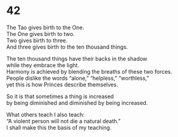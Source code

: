 # 42

The Tao gives birth to the One.<br/>
The One gives birth to two.<br/>
Two gives birth to three.<br/>
And three gives birth to the ten thousand things.<br/>

The ten thousand things have their backs in the shadow<br/>
while they embrace the light.<br/>
Harmony is achieved by blending the breaths of these two forces.<br/>
People dislike the words “alone,” “helpless,” “worthless,”<br/>
yet this is how Princes describe themselves.<br/>

So it is that sometimes a thing is increased<br/>
by being diminished and diminished by being increased.<br/>

What others teach I also teach:<br/>
“A violent person will not die a natural death.”<br/>
I shall make this the basis of my teaching.<br/>